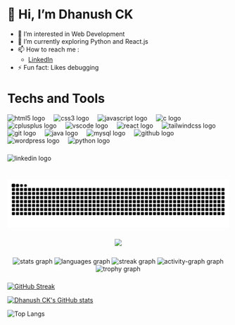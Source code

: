 <h1> 👋 Hi, I’m Dhanush CK</h1>

- 👀 I’m interested in Web Development
- 🌱 I’m currently exploring Python and React.js
- 📫 How to reach me :
  - [LinkedIn](https://www.linkedin.com/in/dhanush-ck)
- ⚡ Fun fact: Likes debugging

###

<h1> Techs and Tools </h2>
<div align="left">
  <img src="https://cdn.jsdelivr.net/gh/devicons/devicon/icons/html5/html5-original.svg" height="45" alt="html5 logo"  />
  <img width="12" />
  <img src="https://cdn.jsdelivr.net/gh/devicons/devicon/icons/css3/css3-original.svg" height="45" alt="css3 logo"  />
  <img width="12" />
  <img src="https://cdn.jsdelivr.net/gh/devicons/devicon/icons/javascript/javascript-original.svg" height="45" alt="javascript logo"  />
  <img width="12" />
  <img src="https://cdn.jsdelivr.net/gh/devicons/devicon/icons/c/c-original.svg" height="45" alt="c logo"  />
  <img width="12" />
  <img src="https://cdn.jsdelivr.net/gh/devicons/devicon/icons/cplusplus/cplusplus-original.svg" height="45" alt="cplusplus logo"  />
  <img width="12" />
  <img src="https://cdn.jsdelivr.net/gh/devicons/devicon/icons/vscode/vscode-original.svg" height="45" alt="vscode logo"  />
  <img width="12" />
  <img src="https://cdn.jsdelivr.net/gh/devicons/devicon/icons/react/react-original.svg" height="45" alt="react logo"  />
  <img width="12" />
  <img src="https://cdn.jsdelivr.net/gh/devicons/devicon/icons/tailwindcss/tailwindcss-original-wordmark.svg" height="45" alt="tailwindcss logo"  />
  <img width="12" />
  <img src="https://cdn.jsdelivr.net/gh/devicons/devicon/icons/git/git-original.svg" height="45" alt="git logo"  />
  <img width="12" />
  <img src="https://cdn.jsdelivr.net/gh/devicons/devicon/icons/java/java-original.svg" height="45" alt="java logo"  />
  <img width="12" />
  <img src="https://cdn.jsdelivr.net/gh/devicons/devicon/icons/mysql/mysql-original.svg" height="45" alt="mysql logo"  />
  <img width="12" />
  <img src="https://cdn.jsdelivr.net/gh/devicons/devicon/icons/github/github-original.svg" height="45" alt="github logo"  />
  <img width="12" />
  <img src="https://cdn.jsdelivr.net/gh/devicons/devicon/icons/wordpress/wordpress-original.svg" height="45" alt="wordpress logo"  />
  <img width="12" />
  <img src="https://cdn.jsdelivr.net/gh/devicons/devicon/icons/python/python-original.svg" height="45" alt="python logo"  />
</div>

###

<div align="left">
  <img src="https://img.shields.io/static/v1?message=LinkedIn&logo=linkedin&label=&color=0077B5&logoColor=white&labelColor=&style=for-the-badge" height="25" alt="linkedin logo"  />
</div>

###

<br clear="both">

<img src="https://raw.githubusercontent.com/Dhanush-ck/Dhanush-ck/output/snake.svg" alt="Snake animation" />

###

<div align="center">
  <img src="https://profile-counter.glitch.me/Dhanush-ck/count.svg?"  />
</div>

###

<div align="center">
  <img src="https://github-readme-stats.vercel.app/api?username=Dhanush-ck&hide_title=true&hide_rank=true&show_icons=true&include_all_commits=true&count_private=true&disable_animations=false&theme=github_dark&locale=en&hide_border=false&order=1" height="150" alt="stats graph"  />
  <img src="https://github-readme-stats.vercel.app/api/top-langs?username=Dhanush-ck&locale=en&hide_title=false&layout=compact&card_width=320&langs_count=6&theme=github_dark&hide_border=false&order=2" height="150" alt="languages graph"  />
  <img src="https://streak-stats.demolab.com?user=Dhanush-ck&locale=en&mode=daily&theme=github_dark&hide_border=true&border_radius=5&order=3" height="250" alt="streak graph"  />
  <img src="https://github-readme-activity-graph.vercel.app/graph?username=Dhanush-ck&radius=16&theme=github-dark&area=true&order=5&hide_title=true&hide_border=true" height="300" alt="activity-graph graph"  />
  <img src="https://github-profile-trophy.vercel.app?username=Dhanush-ck&theme=darkhub&column=-1&row=2&margin-w=10&margin-h=10&no-bg=false&no-frame=false&order=4" height="150" alt="trophy graph"  />
</div>

###

[![GitHub Streak](https://streak-stats.demolab.com?user=Dhanush-ck&theme=transparent&border_radius=10)](https://git.io/streak-stats)

[![Dhanush CK's GitHub stats](https://github-readme-stats.vercel.app/api?username=Dhanush-ck&theme=transparent&rank_icon=github&show_icons=true)](https://github.com/anuraghazra/github-readme-stats)

![Top Langs](https://github-readme-stats.vercel.app/api/top-langs/?username=Dhanush-ck&layout=compact&theme=transparent)
